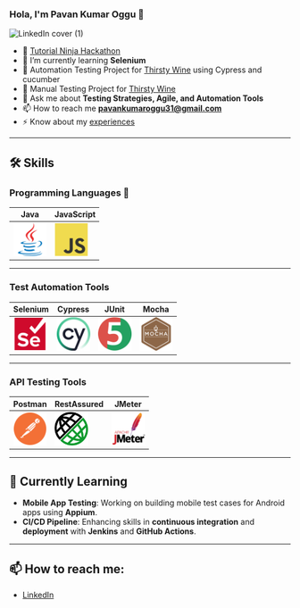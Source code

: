 ### Hola, I'm Pavan Kumar Oggu 👋

![LinkedIn cover (1)](https://github.com/user-attachments/assets/ebc922e2-2fa5-483d-ab3f-5e6fc88428a6)

- 🔭 [Tutorial Ninja Hackathon](https://github.com/pavankumaroggu31/9269-Tutorials-Ninja-Hackathon)
- 🌱 I’m currently learning **Selenium**
- 👯 Automation Testing Project for [Thirsty Wine](https://github.com/pavankumaroggu31/Thirsty_Wine_Cypress_Project) using Cypress and cucumber 
- 🤔 Manual Testing Project for [Thirsty Wine](https://github.com/pavankumaroggu31/Thirsty_Wine_Project_2024)
- 💬 Ask me about **Testing Strategies, Agile, and Automation Tools**
- 📫 How to reach me **pavankumaroggu31@gmail.com**
- ⚡ Know about my [experiences](https://github.com/pavankumaroggu31/resume/blob/main/PavanKumarOggu-SDETQA-aIpD.pdf)
---

## 🛠 Skills

### Programming Languages 🚀
| **Java**                                           | **JavaScript**                                    |
|----------------------------------------------------|--------------------------------------------------|
| <img src="https://raw.githubusercontent.com/devicons/devicon/master/icons/java/java-original.svg" width=60/> | <img src="https://raw.githubusercontent.com/devicons/devicon/master/icons/javascript/javascript-original.svg" width=60/> |

---

### Test Automation Tools
| **Selenium**                                      | **Cypress**                                      | **JUnit**                                       | **Mocha**                                       |
|---------------------------------------------------|-------------------------------------------------|------------------------------------------------|------------------------------------------------|
| <img src="https://raw.githubusercontent.com/devicons/devicon/master/icons/selenium/selenium-original.svg" width=60/> | <img src="https://github.com/TaffazulAnsari/images/blob/main/image/cypress-1.svg" width=60/> | <img src="https://raw.githubusercontent.com/devicons/devicon/master/icons/junit/junit-original.svg" width=60/> | <img src="https://raw.githubusercontent.com/devicons/devicon/master/icons/mocha/mocha-original.svg" width=60/> |

---

### API Testing Tools
| **Postman**                                       | **RestAssured**                                  | **JMeter**                                      |
|---------------------------------------------------|-------------------------------------------------|------------------------------------------------|
| <img src="https://raw.githubusercontent.com/devicons/devicon/master/icons/postman/postman-original.svg" width=60/> | <img src="https://github.com/TaffazulAnsari/images/blob/main/image/restassure.png" width=60/> | <img src="https://github.com/TaffazulAnsari/images/blob/main/image/jmeter_square.svg" width=60/> |


---

## 🌱 Currently Learning
- **Mobile App Testing**: Working on building mobile test cases for Android apps using **Appium**.
- **CI/CD Pipeline**: Enhancing skills in **continuous integration** and **deployment** with **Jenkins** and **GitHub Actions**.

---

## 📫 How to reach me:
- [LinkedIn](https://www.linkedin.com/in/pavan-kumar-oggu/)

